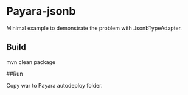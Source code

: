 # Payara-jsonb

Minimal example to demonstrate the problem with JsonbTypeAdapter.

## Build

mvn clean package

##Run

Copy war to Payara autodeploy folder.